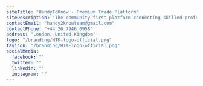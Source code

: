 ```yaml
---
siteTitle: "HandyToKnow - Premium Trade Platform"
siteDescription: "The community-first platform connecting skilled professionals with customers. Fair pricing. Quality connections. Community profit sharing."
contactEmail: "handy2knowteam@gmail.com"
contactPhone: "+44 20 7946 0958"
address: "London, United Kingdom"
logo: "/branding/HTK-logo-official.png"
favicon: "/branding/HTK-logo-official.png"
socialMedia:
  facebook: ""
  twitter: ""
  linkedin: ""
  instagram: ""
---
```

